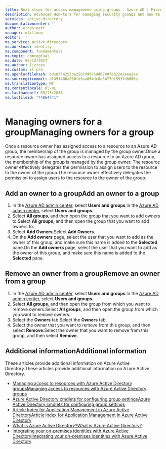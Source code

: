 ```yaml
---
title: Next steps for access management using groups - Azure AD | Microsoft Docs
description: Advanced How-to's for managing security groups and how to use these groups to manage access to a resource.
services: active-directory
documentationcenter: ''
author: eross-msft
manager: mtillman
editor: ''
ms.service: active-directory
ms.workload: identity
ms.component: fundamentals
ms.topic: conceptual
ms.date: 09/12/2017
ms.author: lizross
ms.custom: it-pro
ms.openlocfilehash: bdc8754253ce2567d957b4d6240fe52242aea2ea
ms.sourcegitcommit: d1451406a010fd3aa854dc8e5b77dc5537d8050e
ms.translationtype: MT
ms.contentlocale: nl-NL
ms.lasthandoff: 09/13/2018
ms.locfileid: "44864741"
---
```

# <a name="managing-owners-for-a-group"></a><span data-ttu-id="0a70b-103">Managing owners for a group</span><span class="sxs-lookup"><span data-stu-id="0a70b-103">Managing owners for a group</span></span>
<span data-ttu-id="0a70b-104">Once a resource owner has assigned access to a resource to an Azure AD group, the membership of the group is managed by the group owner.</span><span class="sxs-lookup"><span data-stu-id="0a70b-104">Once a resource owner has assigned access to a resource to an Azure AD group, the membership of the group is managed by the group owner.</span></span> <span data-ttu-id="0a70b-105">The resource owner effectively delegates the permission to assign users to the resource to the owner of the group.</span><span class="sxs-lookup"><span data-stu-id="0a70b-105">The resource owner effectively delegates the permission to assign users to the resource to the owner of the group.</span></span>

## <a name="add-an-owner-to-a-group"></a><span data-ttu-id="0a70b-106">Add an owner to a group</span><span class="sxs-lookup"><span data-stu-id="0a70b-106">Add an owner to a group</span></span>

1. <span data-ttu-id="0a70b-107">In the [Azure AD admin center](https://aad.portal.azure.com), select **Users and groups**.</span><span class="sxs-lookup"><span data-stu-id="0a70b-107">In the [Azure AD admin center](https://aad.portal.azure.com), select **Users and groups**.</span></span>
2. <span data-ttu-id="0a70b-108">Select **All groups**, and then open the group that you want to add owners to.</span><span class="sxs-lookup"><span data-stu-id="0a70b-108">Select **All groups**, and then open the group that you want to add owners to.</span></span>
3. <span data-ttu-id="0a70b-109">Select **Add Owners**.</span><span class="sxs-lookup"><span data-stu-id="0a70b-109">Select **Add Owners**.</span></span>
4. <span data-ttu-id="0a70b-110">On the **Add owners** page, select the user that you want to add as the owner of this group, and make sure this name is added to the **Selected** pane.</span><span class="sxs-lookup"><span data-stu-id="0a70b-110">On the **Add owners** page, select the user that you want to add as the owner of this group, and make sure this name is added to the **Selected** pane.</span></span>

## <a name="remove-an-owner-from-a-group"></a><span data-ttu-id="0a70b-111">Remove an owner from a group</span><span class="sxs-lookup"><span data-stu-id="0a70b-111">Remove an owner from a group</span></span>

1. <span data-ttu-id="0a70b-112">In the [Azure AD admin center](https://aad.portal.azure.com), select **Users and groups**.</span><span class="sxs-lookup"><span data-stu-id="0a70b-112">In the [Azure AD admin center](https://aad.portal.azure.com), select **Users and groups**.</span></span>
2. <span data-ttu-id="0a70b-113">Select **All groups**, and then open the group from which you want to remove owners.</span><span class="sxs-lookup"><span data-stu-id="0a70b-113">Select **All groups**, and then open the group from which you want to remove owners.</span></span>
3. <span data-ttu-id="0a70b-114">Select the **Owners** tab.</span><span class="sxs-lookup"><span data-stu-id="0a70b-114">Select the **Owners** tab.</span></span>
4. <span data-ttu-id="0a70b-115">Select the owner that you want to remove from this group, and then select **Remove**.</span><span class="sxs-lookup"><span data-stu-id="0a70b-115">Select the owner that you want to remove from this group, and then select **Remove**.</span></span>

## <a name="additional-information"></a><span data-ttu-id="0a70b-116">Additional information</span><span class="sxs-lookup"><span data-stu-id="0a70b-116">Additional information</span></span>
<span data-ttu-id="0a70b-117">These articles provide additional information on Azure Active Directory.</span><span class="sxs-lookup"><span data-stu-id="0a70b-117">These articles provide additional information on Azure Active Directory.</span></span>

* [<span data-ttu-id="0a70b-118">Managing access to resources with Azure Active Directory groups</span><span class="sxs-lookup"><span data-stu-id="0a70b-118">Managing access to resources with Azure Active Directory groups</span></span>](active-directory-manage-groups.md)
* [<span data-ttu-id="0a70b-119">Azure Active Directory cmdlets for configuring group settings</span><span class="sxs-lookup"><span data-stu-id="0a70b-119">Azure Active Directory cmdlets for configuring group settings</span></span>](../users-groups-roles/groups-settings-cmdlets.md)
* [<span data-ttu-id="0a70b-120">Article Index for Application Management in Azure Active Directory</span><span class="sxs-lookup"><span data-stu-id="0a70b-120">Article Index for Application Management in Azure Active Directory</span></span>](../active-directory-apps-index.md)
* [<span data-ttu-id="0a70b-121">What is Azure Active Directory?</span><span class="sxs-lookup"><span data-stu-id="0a70b-121">What is Azure Active Directory?</span></span>](active-directory-whatis.md)
* [<span data-ttu-id="0a70b-122">Integrating your on-premises identities with Azure Active Directory</span><span class="sxs-lookup"><span data-stu-id="0a70b-122">Integrating your on-premises identities with Azure Active Directory</span></span>](../connect/active-directory-aadconnect.md)
